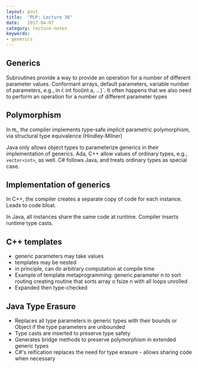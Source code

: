 ```yaml
---
layout: post
title:  "PLP: Lecture 36"
date:   2017-04-07
category: lecture-notes
keywords:
- generics
---
```


## Generics

Subroutines provide a way to provide an operation for a number of different parameter values. Conformant arrays, default parameters, variable number of parameters, e.g., in `C` int foo(int a, ...)`. It often happens that we also need to perform an operation for a number of different parameter types

## Polymorphism

In `ML`, the compiler implements type-safe implicit parametric polymorphism, via structural type equivalence (Hindley-Milner)

Java only allows object types to parameterize generics in their implementation of generics. Ada, C++ allow values of ordinary types, e.g., `vector<int>`, as well. C# follows Java, and treats ordinary types as special case.

## Implementation of generics

In C++, the compiler creates a separate copy of code for each instance. Leads to code bloat. 

In Java, all instances share the same code at runtime. Compiler inserts runtime type casts.

## C++ templates

* generic parameters may take values
* templates may be nested
* in principle, can do arbitrary computation at compile time
* Example of template metaprogramming: generic parameter n to sort routing creating routine that sorts array o fsize n with all loops unrolled
* Expanded then type-checked

## Java Type Erasure

* Replaces all type parameters in generic types with their bounds or Object if the type parameters are unbounded
* Type casts are inserted to preserve type safety
* Generates bridge methods to preserve polymorphism in extended generic types
* C#'s reification replaces the need for type erasure - allows sharing code when necessary


